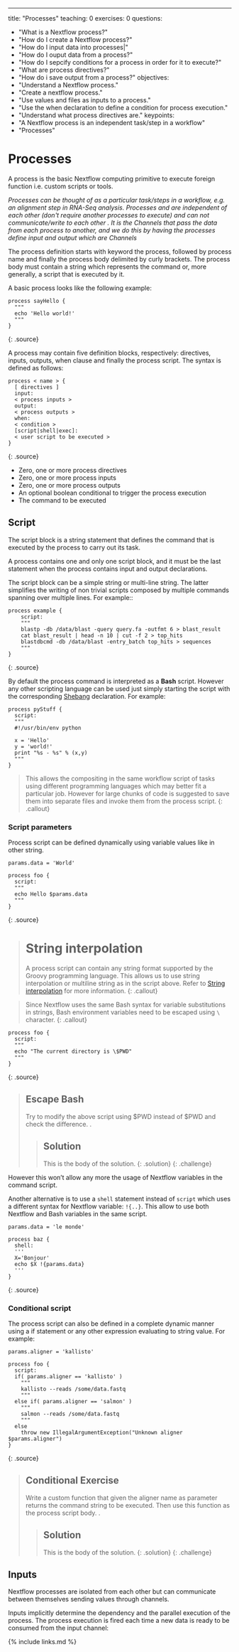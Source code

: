 
---
title: "Processes"
teaching: 0
exercises: 0
questions:
- "What is a Nextflow process?"
- "How do I create a Nextflow process?"
- "How do I input data into processes|"
- "How do I ouput data from a process?"
- "How do I sepcify conditions for a process in order for it to execute?"
- "What are process directives?"
- "How do i save output from a process?"
objectives:
- "Understand a Nextflow process."
- "Create a nextflow process."
- "Use values and files as inputs to a process."
- "Use the when declaration to define a condition for process execution."
- "Understand what process directives are." 
keypoints:
- "A Nextflow process is an independent task/step in a workflow"
- "Processes"

# Processes

A process is the basic Nextflow computing primitive to execute foreign function i.e. custom scripts or tools.

*Processes can be thought of as a particular task/steps in a workflow, e.g. an alignment step in RNA-Seq analysis. Processes and are independent of each other (don't require another processes to execute) and can not communicate/write to each other . It is the Channels that pass the data from each process to another, and we do this by having the processes define input and output which are Channels*

The process definition starts with keyword the process, followed by process name and finally the process body delimited by curly brackets. The process body must contain a string which represents the command or, more generally, a script that is executed by it.

A basic process looks like the following example:

~~~
process sayHello {
  """
  echo 'Hello world!'
  """
}
~~~
{: .source}

A process may contain five definition blocks, respectively: directives, inputs, outputs, when clause and finally the process script. The syntax is defined as follows:

~~~
process < name > {
  [ directives ]        
  input:                
  < process inputs >
  output:               
  < process outputs >
  when:                 
  < condition >
  [script|shell|exec]:  
  < user script to be executed >
}
~~~
{: .source}

* Zero, one or more process directives
* Zero, one or more process inputs
* Zero, one or more process outputs
* An optional boolean conditional to trigger the process execution
* The command to be executed


## Script

The script block is a string statement that defines the command that is executed by the process to carry out its task.

A process contains one and only one script block, and it must be the last statement when the process contains input and output declarations.

The script block can be a simple string or multi-line string. The latter simplifies the writing of non trivial scripts composed by multiple commands spanning over multiple lines. For example::


~~~
process example {
    script:
    """
    blastp -db /data/blast -query query.fa -outfmt 6 > blast_result
    cat blast_result | head -n 10 | cut -f 2 > top_hits
    blastdbcmd -db /data/blast -entry_batch top_hits > sequences
    """
}
~~~
{: .source}

By default the process command is interpreted as a **Bash** script. However any other scripting language can be used just simply starting the script with the corresponding [Shebang](https://en.wikipedia.org/wiki/Shebang_(Unix)) declaration. For example:

~~~
process pyStuff {
  script:
  """
  #!/usr/bin/env python

  x = 'Hello'
  y = 'world!'
  print "%s - %s" % (x,y)
  """
}
~~~

> This allows the compositing in the same workflow script of tasks using different programming languages which may better fit a particular job. However for large chunks of code is suggested to save them into separate files and invoke them from the process script.
{: .callout}


### Script parameters

Process script can be defined dynamically using variable values like in other string.

~~~
params.data = 'World'

process foo {
  script:
  """
  echo Hello $params.data
  """
}
~~~
{: .source}

> # String interpolation
> A process script can contain any string format supported by the Groovy programming language. This allows us to use string interpolation or multiline string as in the script above. Refer to [String interpolation](https://seqera.io/training/#_string_interpolation) for more information.
{: .callout}

> Since Nextflow uses the same Bash syntax for variable substitutions in strings, Bash environment variables need to be escaped using `\` character.
{: .callout}

~~~
process foo {
  script:
  """
  echo "The current directory is \$PWD"
  """
}
~~~
{: .source}

> ## Escape Bash
>
> Try to modify the above script using $PWD instead of \$PWD and check the difference.
.
>
> > ## Solution
> >
> > This is the body of the solution.
> {: .solution}
{: .challenge}

However this won’t allow any more the usage of Nextflow variables in the command script.

Another alternative is to use a `shell` statement instead of `script` which uses a different syntax for Nextflow variable: `!{..}`. This allow to use both Nextflow and Bash variables in the same script.

```
params.data = 'le monde'

process baz {
  shell:
  '''
  X='Bonjour'
  echo $X !{params.data}
  '''
}
```
{: .source}

### Conditional script

The process script can also be defined in a complete dynamic manner using a if statement or any other expression evaluating to string value. For example:

~~~
params.aligner = 'kallisto'

process foo {
  script:
  if( params.aligner == 'kallisto' )
    """
    kallisto --reads /some/data.fastq
    """
  else if( params.aligner == 'salmon' )
    """
    salmon --reads /some/data.fastq
    """
  else
    throw new IllegalArgumentException("Unknown aligner $params.aligner")
}
~~~
{: .source}

> ## Conditional Exercise
>
> Write a custom function that given the aligner name as parameter returns the command string to be executed. Then use this function as the process script body.
.
>
> > ## Solution
> >
> > This is the body of the solution.
> {: .solution}
{: .challenge}

## Inputs

Nextflow processes are isolated from each other but can communicate between themselves sending values through channels.

Inputs implicitly determine the dependency and the parallel execution of the process. The process execution is fired each time a new data is ready to be consumed from the input channel:


{% include links.md %}

